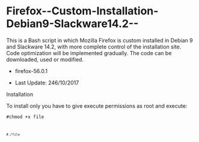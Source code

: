# Firefox--Custom-Installation-Debian9-Slackware14.2--
This is a Bash script in which Mozilla Firefox is custom installed in Debian 9 and Slackware 14.2, with more complete control of the installation site. Code optimization will be implemented gradually. The code can be downloaded, used or modified.

- firefox-56.0.1

- Last Update: 246/10/2017

Installation

To install only you have to give execute permissions as root and execute:

<code>#chmod +x file<code>

<code>#./file<code>
